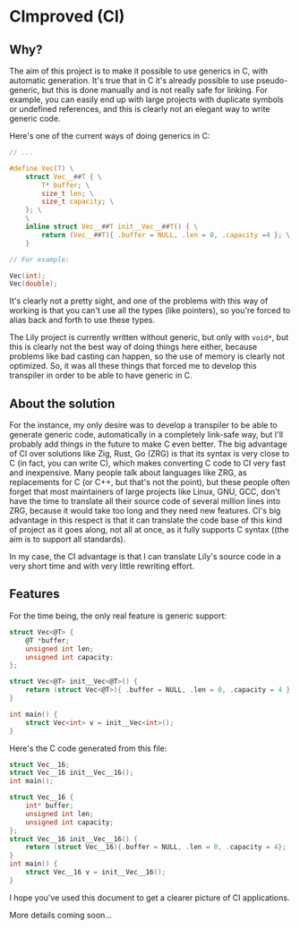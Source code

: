 # CImproved (CI)

## Why?

The aim of this project is to make it possible to use generics in C, with automatic generation. It's true that in C it's already possible to use pseudo-generic, but this is done manually and is not really safe for linking. For example, you can easily end up with large projects with duplicate symbols or undefined references, and this is clearly not an elegant way to write generic code.

Here's one of the current ways of doing generics in C:

```c
// ...

#define Vec(T) \
    struct Vec__##T { \
        T* buffer; \
        size_t len; \
        size_t capacity; \
    }; \
    \
    inline struct Vec__##T init__Vec__##T() { \
        return (Vec__##T){ .buffer = NULL, .len = 0, .capacity =4 }; \
    }

// For example:

Vec(int);
Vec(double);
```

It's clearly not a pretty sight, and one of the problems with this way of working is that you can't use all the types (like pointers), so you're forced to alias back and forth to use these types.

The Lily project is currently written without generic, but only with `void*`, but this is clearly not the best way of doing things here either, because problems like bad casting can happen, so the use of memory is clearly not optimized. So, it was all these things that forced me to develop this transpiler in order to be able to have generic in C. 

## About the solution

For the instance, my only desire was to develop a transpiler to be able to generate generic code, automatically in a completely link-safe way, but I'll probably add things in the future to make C even better. The big advantage of CI over solutions like Zig, Rust, Go (ZRG) is that its syntax is very close to C (in fact, you can write C), which makes converting C code to CI very fast and inexpensive. Many people talk about languages like ZRG, as replacements for C (or C++, but that's not the point), but these people often forget that most maintainers of large projects like Linux, GNU, GCC, don't have the time to translate all their source code of several million lines into ZRG, because it would take too long and they need new features. CI's big advantage in this respect is that it can translate the code base of this kind of project as it goes along, not all at once, as it fully supports C syntax ((the aim is to support all standards).

In my case, the CI advantage is that I can translate Lily's source code in a very short time and with very little rewriting effort.

## Features

For the time being, the only real feature is generic support:

```c
struct Vec<@T> {
    @T *buffer;
    unsigned int len;
    unsigned int capacity;
};

struct Vec<@T> init__Vec<@T>() {
    return (struct Vec<@T>){ .buffer = NULL, .len = 0, .capacity = 4 };
}

int main() {
    struct Vec<int> v = init__Vec<int>();
}
```

Here's the C code generated from this file:

```c
struct Vec__16;
struct Vec__16 init__Vec__16();
int main();

struct Vec__16 {
	int* buffer;
	unsigned int len;
	unsigned int capacity;
};
struct Vec__16 init__Vec__16() {
	return (struct Vec__16){.buffer = NULL, .len = 0, .capacity = 4};
}
int main() {
	struct Vec__16 v = init__Vec__16();
}
```

I hope you've used this document to get a clearer picture of CI applications.

More details coming soon...
